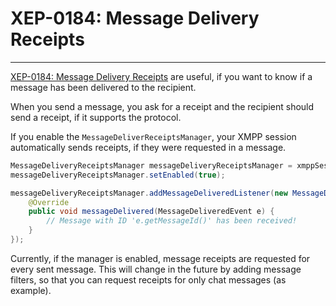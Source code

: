 # XEP-0184: Message Delivery Receipts
---

[XEP-0184: Message Delivery Receipts][Receipts] are useful, if you want to know if a message has been delivered to the recipient.

When you send a message, you ask for a receipt and the recipient should send a receipt, if it supports the protocol.

If you enable the `MessageDeliverReceiptsManager`, your XMPP session automatically sends receipts, if they were requested in a message.


```java
MessageDeliveryReceiptsManager messageDeliveryReceiptsManager = xmppSession.getExtensionManager(MessageDeliveryReceiptsManager.class);
messageDeliveryReceiptsManager.setEnabled(true);

messageDeliveryReceiptsManager.addMessageDeliveredListener(new MessageDeliveredListener() {
    @Override
    public void messageDelivered(MessageDeliveredEvent e) {
        // Message with ID 'e.getMessageId()' has been received!
    }
});
```

Currently, if the manager is enabled, message receipts are requested for every sent message. This will change in the future by adding message filters, so that you can request receipts for only chat messages (as example).

[Receipts]: http://xmpp.org/extensions/xep-0184.html "XEP-0184: Message Delivery Receipts"
